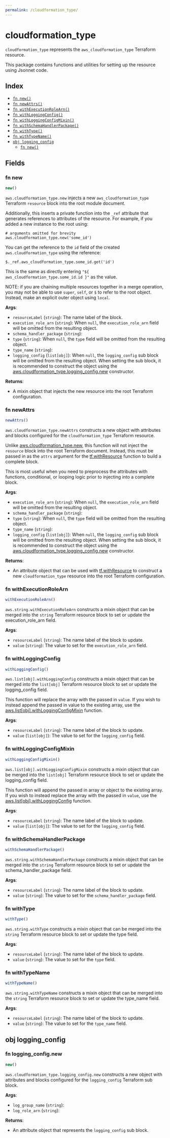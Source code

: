```yaml
---
permalink: /cloudformation_type/
---
```


# cloudformation_type

`cloudformation_type` represents the `aws_cloudformation_type` Terraform resource.



This package contains functions and utilities for setting up the resource using Jsonnet code.


## Index

* [`fn new()`](#fn-new)
* [`fn newAttrs()`](#fn-newattrs)
* [`fn withExecutionRoleArn()`](#fn-withexecutionrolearn)
* [`fn withLoggingConfig()`](#fn-withloggingconfig)
* [`fn withLoggingConfigMixin()`](#fn-withloggingconfigmixin)
* [`fn withSchemaHandlerPackage()`](#fn-withschemahandlerpackage)
* [`fn withType()`](#fn-withtype)
* [`fn withTypeName()`](#fn-withtypename)
* [`obj logging_config`](#obj-logging_config)
  * [`fn new()`](#fn-logging_confignew)

## Fields

### fn new

```ts
new()
```


`aws.cloudformation_type.new` injects a new `aws_cloudformation_type` Terraform `resource`
block into the root module document.

Additionally, this inserts a private function into the `_ref` attribute that generates references to attributes of the
resource. For example, if you added a new instance to the root using:

    # arguments omitted for brevity
    aws.cloudformation_type.new('some_id')

You can get the reference to the `id` field of the created `aws.cloudformation_type` using the reference:

    $._ref.aws_cloudformation_type.some_id.get('id')

This is the same as directly entering `"${ aws_cloudformation_type.some_id.id }"` as the value.

NOTE: if you are chaining multiple resources together in a merge operation, you may not be able to use `super`, `self`,
or `$` to refer to the root object. Instead, make an explicit outer object using `local`.

**Args**:
  - `resourceLabel` (`string`): The name label of the block.
  - `execution_role_arn` (`string`):  When `null`, the `execution_role_arn` field will be omitted from the resulting object.
  - `schema_handler_package` (`string`): 
  - `type` (`string`):  When `null`, the `type` field will be omitted from the resulting object.
  - `type_name` (`string`): 
  - `logging_config` (`list[obj]`):  When `null`, the `logging_config` sub block will be omitted from the resulting object. When setting the sub block, it is recommended to construct the object using the [aws.cloudformation_type.logging_config.new](#fn-cloudformation_typelogging_confignew) constructor.

**Returns**:
- A mixin object that injects the new resource into the root Terraform configuration.


### fn newAttrs

```ts
newAttrs()
```


`aws.cloudformation_type.newAttrs` constructs a new object with attributes and blocks configured for the `cloudformation_type`
Terraform resource.

Unlike [aws.cloudformation_type.new](#fn-cloudformation_typenew), this function will not inject the `resource`
block into the root Terraform document. Instead, this must be passed in as the `attrs` argument for the
[tf.withResource](https://github.com/tf-libsonnet/core/tree/main/docs#fn-withresource) function to build a complete block.

This is most useful when you need to preprocess the attributes with functions, conditional, or looping logic prior to
injecting into a complete block.

**Args**:
  - `execution_role_arn` (`string`):  When `null`, the `execution_role_arn` field will be omitted from the resulting object.
  - `schema_handler_package` (`string`): 
  - `type` (`string`):  When `null`, the `type` field will be omitted from the resulting object.
  - `type_name` (`string`): 
  - `logging_config` (`list[obj]`):  When `null`, the `logging_config` sub block will be omitted from the resulting object. When setting the sub block, it is recommended to construct the object using the [aws.cloudformation_type.logging_config.new](#fn-cloudformation_typelogging_confignew) constructor.

**Returns**:
  - An attribute object that can be used with [tf.withResource](https://github.com/tf-libsonnet/core/tree/main/docs#fn-withresource) to construct a new `cloudformation_type` resource into the root Terraform configuration.


### fn withExecutionRoleArn

```ts
withExecutionRoleArn()
```

`aws.string.withExecutionRoleArn` constructs a mixin object that can be merged into the `string`
Terraform resource block to set or update the execution_role_arn field.



**Args**:
  - `resourceLabel` (`string`): The name label of the block to update.
  - `value` (`string`): The value to set for the `execution_role_arn` field.


### fn withLoggingConfig

```ts
withLoggingConfig()
```

`aws.list[obj].withLoggingConfig` constructs a mixin object that can be merged into the `list[obj]`
Terraform resource block to set or update the logging_config field.

This function will replace the array with the passed in `value`. If you wish to instead append the
passed in value to the existing array, use the [aws.list[obj].withLoggingConfigMixin](TODO) function.


**Args**:
  - `resourceLabel` (`string`): The name label of the block to update.
  - `value` (`list[obj]`): The value to set for the `logging_config` field.


### fn withLoggingConfigMixin

```ts
withLoggingConfigMixin()
```

`aws.list[obj].withLoggingConfigMixin` constructs a mixin object that can be merged into the `list[obj]`
Terraform resource block to set or update the logging_config field.

This function will append the passed in array or object to the existing array. If you wish
to instead replace the array with the passed in `value`, use the [aws.list[obj].withLoggingConfig](TODO)
function.


**Args**:
  - `resourceLabel` (`string`): The name label of the block to update.
  - `value` (`list[obj]`): The value to set for the `logging_config` field.


### fn withSchemaHandlerPackage

```ts
withSchemaHandlerPackage()
```

`aws.string.withSchemaHandlerPackage` constructs a mixin object that can be merged into the `string`
Terraform resource block to set or update the schema_handler_package field.



**Args**:
  - `resourceLabel` (`string`): The name label of the block to update.
  - `value` (`string`): The value to set for the `schema_handler_package` field.


### fn withType

```ts
withType()
```

`aws.string.withType` constructs a mixin object that can be merged into the `string`
Terraform resource block to set or update the type field.



**Args**:
  - `resourceLabel` (`string`): The name label of the block to update.
  - `value` (`string`): The value to set for the `type` field.


### fn withTypeName

```ts
withTypeName()
```

`aws.string.withTypeName` constructs a mixin object that can be merged into the `string`
Terraform resource block to set or update the type_name field.



**Args**:
  - `resourceLabel` (`string`): The name label of the block to update.
  - `value` (`string`): The value to set for the `type_name` field.


## obj logging_config



### fn logging_config.new

```ts
new()
```


`aws.cloudformation_type.logging_config.new` constructs a new object with attributes and blocks configured for the `logging_config`
Terraform sub block.



**Args**:
  - `log_group_name` (`string`): 
  - `log_role_arn` (`string`): 

**Returns**:
  - An attribute object that represents the `logging_config` sub block.
